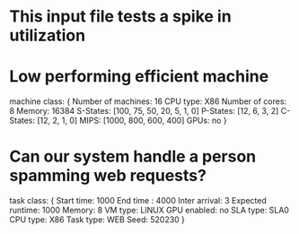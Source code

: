 # This input file tests a spike in utilization
# Low performing efficient machine
machine class:
{
        Number of machines: 16
        CPU type: X86
        Number of cores: 8
        Memory: 16384
        S-States: [100, 75, 50, 20, 5, 1, 0]
        P-States: [12, 6, 3, 2]
        C-States: [12, 2, 1, 0]
        MIPS: [1000, 800, 600, 400]
        GPUs: no
}

# Can our system handle a person spamming web requests?
task class:
{
        Start time: 1000
        End time : 4000
        Inter arrival: 3
        Expected runtime: 1000
        Memory: 8
        VM type: LINUX
        GPU enabled: no
        SLA type: SLA0
        CPU type: X86
        Task type: WEB
        Seed: 520230
}
